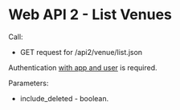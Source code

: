# Web API 2 - List Venues

Call:
  *  GET request for /api2/venue/list.json

Authentication [with app and user](/en/developers/core/webapi2.callauthentication.md) is required.

Parameters:
  *  include_deleted - boolean. 


